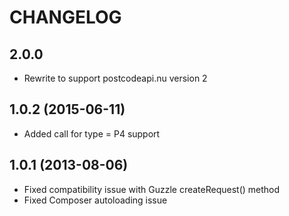 # CHANGELOG

## 2.0.0

* Rewrite to support postcodeapi.nu version 2

## 1.0.2 (2015-06-11)

*	Added call for type = P4 support

## 1.0.1 (2013-08-06)

* Fixed compatibility issue with Guzzle createRequest() method
* Fixed Composer autoloading issue
